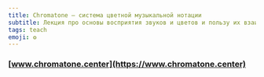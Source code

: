 ```yaml
---
title: Chromatone — система цветной музыкальной нотации
subtitle: Лекция про основы восприятия звуков и цветов и пользу их взаимосвязывания
tags: teach
emoji: ❂
---
```


### [www.chromatone.center](https://www.chromatone.center)

